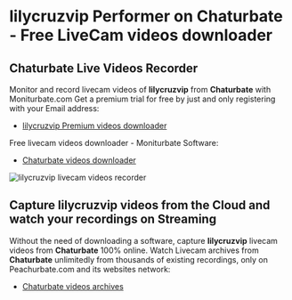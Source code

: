 # lilycruzvip Performer on Chaturbate - Free LiveCam videos downloader

## Chaturbate Live Videos Recorder

Monitor and record livecam videos of **lilycruzvip** from **Chaturbate** with Moniturbate.com
Get a premium trial for free by just and only registering with your Email address:
* [lilycruzvip Premium videos downloader](https://moniturbate.com/request-demo-licence-key.html)

Free livecam videos downloader - Moniturbate Software:
* [Chaturbate videos downloader](https://moniturbate.com/moniturbate-download-software.html)

![lilycruzvip livecam videos recorder](https://peachurnet.com/templates/moniturbate-software.png)


## Capture lilycruzvip videos from the Cloud and watch your recordings on Streaming

Without the need of downloading a software, capture **lilycruzvip** livecam videos from **Chaturbate** 100% online.
Watch Livecam archives from **Chaturbate** unlimitedly from thousands of existing recordings, only on Peachurbate.com and its websites network:
* [Chaturbate videos archives](https://peachurnet.com/)